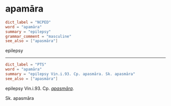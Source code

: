 # apamāra

``` toml
dict_label = "NCPED"
word = "apamāra"
summary = "epilepsy"
grammar_comment = "masculine"
see_also = ["apasmāra"]
```

epilepsy

--------------------

``` toml
dict_label = "PTS"
word = "apamāra"
summary = "epilepsy Vin.i.93. Cp. apasmāra. Sk. apasmāra"
see_also = ["apasmāra"]
```

epilepsy Vin.i.93. Cp. *[apasmāra](apasmāra.md)*.

Sk. apasmāra

